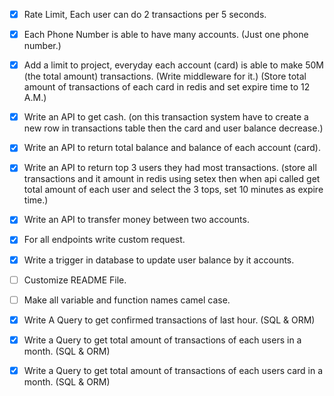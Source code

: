 -   [x] Rate Limit, Each user can do 2 transactions per 5 seconds.
-   [x] Each Phone Number is able to have many accounts. (Just one phone number.)

-   [x] Add a limit to project, everyday each account (card) is able to make 50M (the total amount) transactions. (Write middleware for it.) (Store total amount of transactions of each card in redis and set expire time to 12 A.M.)

-   [x] Write an API to get cash. (on this transaction system have to create a new row in transactions table then the card and user balance decrease.)

-   [x] Write an API to return total balance and balance of each account (card).

-   [x] Write an API to return top 3 users they had most transactions. (store all transactions and it amount in redis using setex then when api called get total amount of each user and select the 3 tops, set 10 minutes as expire time.)

-   [x] Write an API to transfer money between two accounts.
-   [x] For all endpoints write custom request.

-   [x] Write a trigger in database to update user balance by it accounts.

-   [ ] Customize README File.
-   [ ] Make all variable and function names camel case.

-   [x] Write A Query to get confirmed transactions of last hour. (SQL & ORM)
-   [x] Write a Query to get total amount of transactions of each users in a month. (SQL & ORM)
-   [x] Write a Query to get total amount of transactions of each users card in a month. (SQL & ORM)
